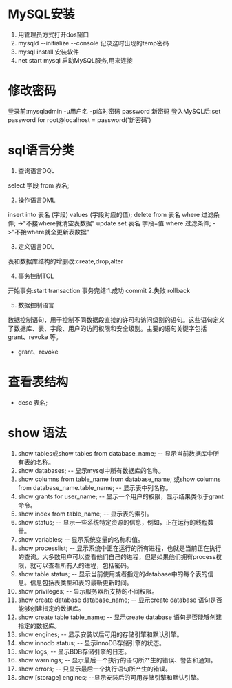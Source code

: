# MySQL安装

1. 用管理员方式打开dos窗口
2. mysqld --initialize --console 记录这时出现的temp密码
3. mysql install 安装软件
4. net start mysql 启动MySQL服务,用来连接

# 修改密码 

登录前:mysqladmin -u用户名 -p临时密码 password 新密码
登入MySQL后:set password for root@localhost = password('新密码')

# sql语言分类

1. 查询语言DQL

select 字段 from 表名;

2. 操作语言DML

insert into 表名 (字段) values (字段对应的值);
delete from 表名 where 过滤条件; ->"不接where就清空表数据"
update set 表名 字段=值 where 过滤条件; ->"不接where就全更新表数据"

3. 定义语言DDL

表和数据库结构的增删改:create,drop,alter

4. 事务控制TCL

开始事务:start transaction
事务完结:1.成功 commit
		2.失败 rollback
		
5. 数据控制语言

数据控制语句，用于控制不同数据段直接的许可和访问级别的语句。这些语句定义了数据库、表、字段、用户的访问权限和安全级别。主要的语句关键字包括 grant、revoke 等。
- grant、revoke

# 查看表结构

- desc 表名;

# show 语法

1. show tables或show tables from database_name; -- 显示当前数据库中所有表的名称。 
2. show databases; -- 显示mysql中所有数据库的名称。 
3. show columns from table_name from database_name; 或show columns from database_name.table_name; -- 显示表中列名称。 
4. show grants for user_name; -- 显示一个用户的权限，显示结果类似于grant 命令。 
5. show index from table_name; -- 显示表的索引。 
6. show status; -- 显示一些系统特定资源的信息，例如，正在运行的线程数量。 
7. show variables; -- 显示系统变量的名称和值。 
8. show processlist; -- 显示系统中正在运行的所有进程，也就是当前正在执行的查询。大多数用户可以查看他们自己的进程，但是如果他们拥有process权限，就可以查看所有人的进程，包括密码。 
9. show table status; -- 显示当前使用或者指定的database中的每个表的信息。信息包括表类型和表的最新更新时间。 
10. show privileges; -- 显示服务器所支持的不同权限。 
11. show create database database_name; -- 显示create database 语句是否能够创建指定的数据库。 
12. show create table table_name; -- 显示create database 语句是否能够创建指定的数据库。 
13. show engines; -- 显示安装以后可用的存储引擎和默认引擎。 
14. show innodb status; -- 显示innoDB存储引擎的状态。 
15. show logs; -- 显示BDB存储引擎的日志。 
16. show warnings; -- 显示最后一个执行的语句所产生的错误、警告和通知。 
17. show errors; -- 只显示最后一个执行语句所产生的错误。 
18. show [storage] engines; --显示安装后的可用存储引擎和默认引擎。

